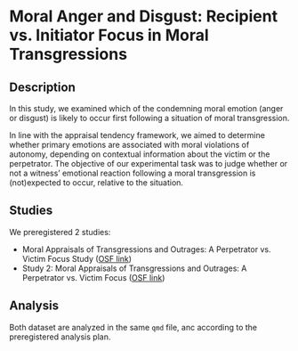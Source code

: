 # Moral Anger and Disgust: Recipient vs. Initiator Focus in Moral Transgressions

## Description
In this study, we examined which of the condemning moral emotion (anger or disgust) is likely to occur first following a situation of moral transgression. 

In line with the appraisal tendency framework, we aimed to determine whether primary emotions are associated with moral violations of autonomy, depending on contextual information about the victim or the perpetrator. The objective of our experimental task was to judge whether or not a witness’ emotional reaction following a moral transgression is (not)expected to occur, relative to the situation.

## Studies
We preregistered 2 studies:
- Moral Appraisals of Transgressions and Outrages: A Perpetrator vs. Victim Focus Study ([OSF link](https://osf.io/d43xc/?view_only=a3cebb6c8217439e9fc8fc7b209c950a))
- Study 2: Moral Appraisals of Transgressions and Outrages: A Perpetrator vs. Victim Focus ([OSF link](https://osf.io/v62yb/?view_only=a260725c25ea4aec9a71da2c4f6b22ce))


## Analysis
Both dataset are analyzed in the same `qmd` file, anc according to the preregistered analysis plan.
